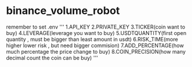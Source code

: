 # binance_volume_robot

remember to set .env
'''
1.API_KEY
2.PRIVATE_KEY
3.TICKER(coin want to buy)
4.LEVERAGE(leverage you want to buy)
5.USDTQUANTITY(first open quantity , must be bigger than least amount in usdt)
6.RISK_TIME(more higher lower risk , but need bigger commision)
7.ADD_PERCENTAGE(how much percentage the price change to buy)
8.COIN_PRECISION(how many decimal count the coin can be buy)
'''